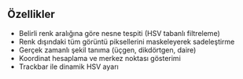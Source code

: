 ## Özellikler

- Belirli renk aralığına göre nesne tespiti (HSV tabanlı filtreleme)
- Renk dışındaki tüm görüntü piksellerini maskeleyerek sadeleştirme
- Gerçek zamanlı şekil tanıma (üçgen, dikdörtgen, daire)
- Koordinat hesaplama ve merkez noktası gösterimi
- Trackbar ile dinamik HSV ayarı

